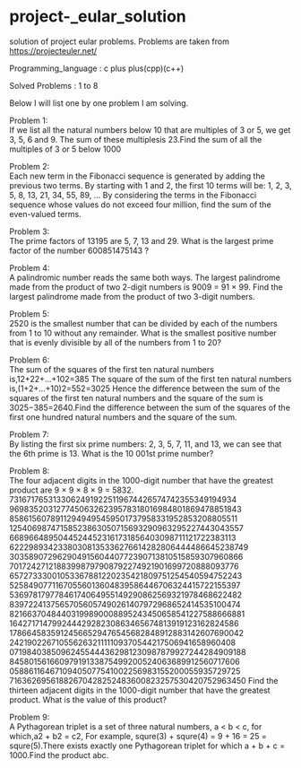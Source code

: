 # project-_eular_solution
solution of project eular problems. Problems are taken from https://projecteuler.net/

Programming_language : c plus plus(cpp)(c++)

Solved Problems : 1 to 8

Below I will list one by one problem I am solving.

Problem 1:<br>
If we list all the natural numbers below 10 that are multiples of 3 or 5, we get 3, 5, 6 and 9. The sum of these multiplesis 23.Find the sum of all the multiples of 3 or 5 below 1000

Problem 2:<br>
Each new term in the Fibonacci sequence is generated by adding the previous two terms. By starting with 1 and 2, the first 10 terms will be:
1, 2, 3, 5, 8, 13, 21, 34, 55, 89, ...
By considering the terms in the Fibonacci sequence whose values do not exceed four million, find the sum of the even-valued terms.

Problem 3:<br>
The prime factors of 13195 are 5, 7, 13 and 29.
What is the largest prime factor of the number 600851475143 ?

Problem 4:<br>
A palindromic number reads the same both ways. The largest palindrome made from the product of two 2-digit numbers is 9009 = 91 × 99.
Find the largest palindrome made from the product of two 3-digit numbers.

Problem 5:<br>
2520 is the smallest number that can be divided by each of the numbers from 1 to 10 without any remainder.
What is the smallest positive number that is evenly divisible by all of the numbers from 1 to 20?

Problem 6:<br>
The sum of the squares of the first ten natural numbers is,12+22+...+102=385
The square of the sum of the first ten natural numbers is,(1+2+...+10)2=552=3025
Hence the difference between the sum of the squares of the first ten natural numbers and the square of the sum is 3025−385=2640.Find the difference between the sum of the squares of the first one hundred natural numbers and the square of the sum.

Problem 7:<br>
By listing the first six prime numbers: 2, 3, 5, 7, 11, and 13, we can see that the 6th prime is 13.
What is the 10 001st prime number?

Problem 8:<br>
The four adjacent digits in the 1000-digit number that have the greatest product are 9 × 9 × 8 × 9 = 5832.
73167176531330624919225119674426574742355349194934
96983520312774506326239578318016984801869478851843
85861560789112949495459501737958331952853208805511
12540698747158523863050715693290963295227443043557
66896648950445244523161731856403098711121722383113
62229893423380308135336276614282806444486645238749
30358907296290491560440772390713810515859307960866
70172427121883998797908792274921901699720888093776
65727333001053367881220235421809751254540594752243
52584907711670556013604839586446706324415722155397
53697817977846174064955149290862569321978468622482
83972241375657056057490261407972968652414535100474
82166370484403199890008895243450658541227588666881
16427171479924442928230863465674813919123162824586
17866458359124566529476545682848912883142607690042
24219022671055626321111109370544217506941658960408
07198403850962455444362981230987879927244284909188
84580156166097919133875499200524063689912560717606
05886116467109405077541002256983155200055935729725
71636269561882670428252483600823257530420752963450
Find the thirteen adjacent digits in the 1000-digit number that have the greatest product. What is the value of this product?

Problem 9:<br>
A Pythagorean triplet is a set of three natural numbers, a < b < c, for which,a2 + b2 = c2, For example, 
squre(3) + squre(4) = 9 + 16 = 25 = squre(5).There exists exactly one Pythagorean triplet for which a + b + c = 1000.Find the product abc.



